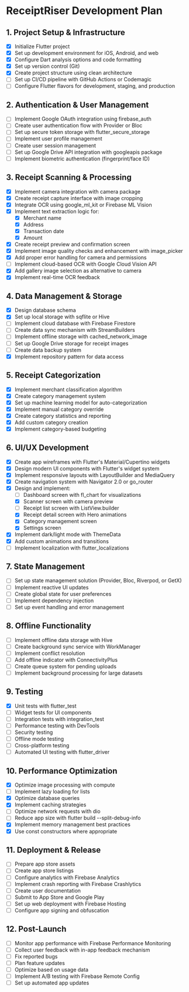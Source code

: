 # ReceiptRiser Development Plan

## 1. Project Setup & Infrastructure
- [x] Initialize Flutter project
- [x] Set up development environment for iOS, Android, and web
- [x] Configure Dart analysis options and code formatting
- [x] Set up version control (Git)
- [x] Create project structure using clean architecture
- [ ] Set up CI/CD pipeline with GitHub Actions or Codemagic
- [ ] Configure Flutter flavors for development, staging, and production

## 2. Authentication & User Management
- [ ] Implement Google OAuth integration using firebase_auth
- [ ] Create user authentication flow with Provider or Bloc
- [ ] Set up secure token storage with flutter_secure_storage
- [ ] Implement user profile management
- [ ] Create user session management
- [ ] Set up Google Drive API integration with googleapis package
- [ ] Implement biometric authentication (fingerprint/face ID)

## 3. Receipt Scanning & Processing
- [x] Implement camera integration with camera package
- [x] Create receipt capture interface with image cropping
- [x] Integrate OCR using google_ml_kit or Firebase ML Vision
- [x] Implement text extraction logic for:
  - [x] Merchant name
  - [x] Address
  - [x] Transaction date
  - [x] Amount
- [x] Create receipt preview and confirmation screen
- [x] Implement image quality checks and enhancement with image_picker
- [x] Add proper error handling for camera and permissions
- [ ] Implement cloud-based OCR with Google Cloud Vision API
- [x] Add gallery image selection as alternative to camera
- [x] Implement real-time OCR feedback

## 4. Data Management & Storage
- [x] Design database schema
- [x] Set up local storage with sqflite or Hive
- [ ] Implement cloud database with Firebase Firestore
- [ ] Create data sync mechanism with StreamBuilders
- [ ] Implement offline storage with cached_network_image
- [ ] Set up Google Drive storage for receipt images
- [ ] Create data backup system
- [x] Implement repository pattern for data access

## 5. Receipt Categorization
- [x] Implement merchant classification algorithm
- [x] Create category management system
- [x] Set up machine learning model for auto-categorization
- [x] Implement manual category override
- [x] Create category statistics and reporting
- [x] Add custom category creation
- [x] Implement category-based budgeting

## 6. UI/UX Development
- [x] Create app wireframes with Flutter's Material/Cupertino widgets
- [x] Design modern UI components with Flutter's widget system
- [x] Implement responsive layouts with LayoutBuilder and MediaQuery
- [x] Create navigation system with Navigator 2.0 or go_router
- [x] Design and implement:
  - [ ] Dashboard screen with fl_chart for visualizations
  - [x] Scanner screen with camera preview
  - [ ] Receipt list screen with ListView.builder
  - [x] Receipt detail screen with Hero animations
  - [x] Category management screen
  - [x] Settings screen
- [x] Implement dark/light mode with ThemeData
- [x] Add custom animations and transitions
- [ ] Implement localization with flutter_localizations

## 7. State Management
- [ ] Set up state management solution (Provider, Bloc, Riverpod, or GetX)
- [ ] Implement reactive UI updates
- [ ] Create global state for user preferences
- [ ] Implement dependency injection
- [ ] Set up event handling and error management

## 8. Offline Functionality
- [ ] Implement offline data storage with Hive
- [ ] Create background sync service with WorkManager
- [ ] Implement conflict resolution
- [ ] Add offline indicator with ConnectivityPlus
- [ ] Create queue system for pending uploads
- [ ] Implement background processing for large datasets

## 9. Testing
- [x] Unit tests with flutter_test
- [ ] Widget tests for UI components
- [ ] Integration tests with integration_test
- [ ] Performance testing with DevTools
- [ ] Security testing
- [ ] Offline mode testing
- [ ] Cross-platform testing
- [ ] Automated UI testing with flutter_driver

## 10. Performance Optimization
- [x] Optimize image processing with compute
- [ ] Implement lazy loading for lists
- [x] Optimize database queries
- [x] Implement caching strategies
- [ ] Optimize network requests with dio
- [ ] Reduce app size with flutter build --split-debug-info
- [x] Implement memory management best practices
- [x] Use const constructors where appropriate

## 11. Deployment & Release
- [ ] Prepare app store assets
- [ ] Create app store listings
- [ ] Configure analytics with Firebase Analytics
- [ ] Implement crash reporting with Firebase Crashlytics
- [ ] Create user documentation
- [ ] Submit to App Store and Google Play
- [ ] Set up web deployment with Firebase Hosting
- [ ] Configure app signing and obfuscation

## 12. Post-Launch
- [ ] Monitor app performance with Firebase Performance Monitoring
- [ ] Collect user feedback with in-app feedback mechanism
- [ ] Fix reported bugs
- [ ] Plan feature updates
- [ ] Optimize based on usage data
- [ ] Implement A/B testing with Firebase Remote Config
- [ ] Set up automated app updates
